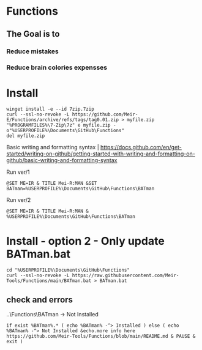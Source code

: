 # Functions
## The Goal is to
### Reduce mistakes
### Reduce brain colories expensses
# Install
```
winget install -e --id 7zip.7zip
curl --ssl-no-revoke -L https://github.com/Meir-E/Functions/archive/refs/tags/tag0.01.zip > myfile.zip
"%PROGRAMFILES%\7-Zip\7z" e myfile.zip -o"%USERPROFILE%\Documents\GitHub\Functions"
del myfile.zip
```
Basic writing and formatting syntax | https://docs.github.com/en/get-started/writing-on-github/getting-started-with-writing-and-formatting-on-github/basic-writing-and-formatting-syntax

Run ver/1
```
@SET ME=IR & TITLE Mei-R:MAN &SET BATman=%USERPROFILE%\Documents\GitHub\Functions\BATman
```
Run ver/2
```
@SET ME=IR & TITLE Mei-R:MAN & %USERPROFILE%\Documents\GitHub\Functions\BATman
```
# Install - option 2 - Only update BATman.bat
```
cd "%USERPROFILE%\Documents\GitHub\Functions"
curl --ssl-no-revoke -L https://raw.githubusercontent.com/Meir-Tools/Functions/main/BATman.bat > BATman.bat
```
## check and errors
..\Functions\BATman -> Not Installed
```
if exist %BATman%.* ( echo %BATman% -^> Installed ) else ( echo %BATman% -^> Not Installed &echo.more info here https://github.com/Meir-Tools/Functions/blob/main/README.md & PAUSE & exit )
```
